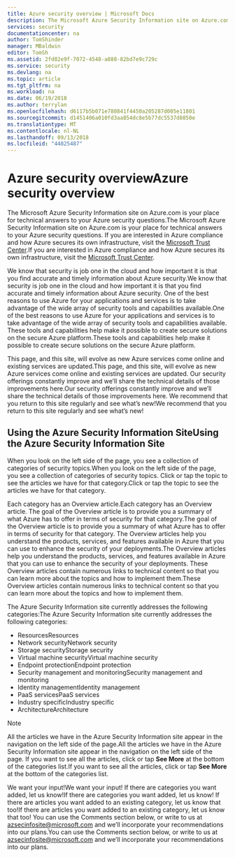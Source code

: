 ```yaml
---
title: Azure security overview | Microsoft Docs
description: The Microsoft Azure Security Information site on Azure.com is your place for technical answers to your Azure security questions.
services: security
documentationcenter: na
author: TomShinder
manager: MBaldwin
editor: TomSh
ms.assetid: 2fd82e9f-7072-4548-a888-82bd7e9c729c
ms.service: security
ms.devlang: na
ms.topic: article
ms.tgt_pltfrm: na
ms.workload: na
ms.date: 06/19/2018
ms.author: terrylan
ms.openlocfilehash: d6117b5b071e780841f4450a205287d005e11801
ms.sourcegitcommit: d1451406a010fd3aa854dc8e5b77dc5537d8050e
ms.translationtype: MT
ms.contentlocale: nl-NL
ms.lasthandoff: 09/13/2018
ms.locfileid: "44825487"
---
```

# <a name="azure-security-overview"></a><span data-ttu-id="659b9-103">Azure security overview</span><span class="sxs-lookup"><span data-stu-id="659b9-103">Azure security overview</span></span>

<span data-ttu-id="659b9-104">The Microsoft Azure Security Information site on Azure.com is your place for technical answers to your Azure security questions.</span><span class="sxs-lookup"><span data-stu-id="659b9-104">The Microsoft Azure Security Information site on Azure.com is your place for technical answers to your Azure security questions.</span></span> <span data-ttu-id="659b9-105">If you are interested in Azure compliance and how Azure secures its own infrastructure, visit the [Microsoft Trust Center](https://microsoft.com/en-us/trustcenter/default.aspx).</span><span class="sxs-lookup"><span data-stu-id="659b9-105">If you are interested in Azure compliance and how Azure secures its own infrastructure, visit the [Microsoft Trust Center](https://microsoft.com/en-us/trustcenter/default.aspx).</span></span>

<span data-ttu-id="659b9-106">We know that security is job one in the cloud and how important it is that you find accurate and timely information about Azure security.</span><span class="sxs-lookup"><span data-stu-id="659b9-106">We know that security is job one in the cloud and how important it is that you find accurate and timely information about Azure security.</span></span> <span data-ttu-id="659b9-107">One of the best reasons to use Azure for your applications and services is to take advantage of the wide array of security tools and capabilities available.</span><span class="sxs-lookup"><span data-stu-id="659b9-107">One of the best reasons to use Azure for your applications and services is to take advantage of the wide array of security tools and capabilities available.</span></span> <span data-ttu-id="659b9-108">These tools and capabilities help make it possible to create secure solutions on the secure Azure platform.</span><span class="sxs-lookup"><span data-stu-id="659b9-108">These tools and capabilities help make it possible to create secure solutions on the secure Azure platform.</span></span>

<span data-ttu-id="659b9-109">This page, and this site, will evolve as new Azure services come online and existing services are updated.</span><span class="sxs-lookup"><span data-stu-id="659b9-109">This page, and this site, will evolve as new Azure services come online and existing services are updated.</span></span> <span data-ttu-id="659b9-110">Our security offerings constantly improve and we’ll share the technical details of those improvements here.</span><span class="sxs-lookup"><span data-stu-id="659b9-110">Our security offerings constantly improve and we’ll share the technical details of those improvements here.</span></span> <span data-ttu-id="659b9-111">We recommend that you return to this site regularly and see what’s new!</span><span class="sxs-lookup"><span data-stu-id="659b9-111">We recommend that you return to this site regularly and see what’s new!</span></span>

## <a name="using-the-azure-security-information-site"></a><span data-ttu-id="659b9-112">Using the Azure Security Information Site</span><span class="sxs-lookup"><span data-stu-id="659b9-112">Using the Azure Security Information Site</span></span>

<span data-ttu-id="659b9-113">When you look on the left side of the page, you see a collection of categories of security topics.</span><span class="sxs-lookup"><span data-stu-id="659b9-113">When you look on the left side of the page, you see a collection of categories of security topics.</span></span> <span data-ttu-id="659b9-114">Click or tap the topic to see the articles we have for that category.</span><span class="sxs-lookup"><span data-stu-id="659b9-114">Click or tap the topic to see the articles we have for that category.</span></span>

<span data-ttu-id="659b9-115">Each category has an Overview article.</span><span class="sxs-lookup"><span data-stu-id="659b9-115">Each category has an Overview article.</span></span> <span data-ttu-id="659b9-116">The goal of the Overview article is to provide you a summary of what Azure has to offer in terms of security for that category.</span><span class="sxs-lookup"><span data-stu-id="659b9-116">The goal of the Overview article is to provide you a summary of what Azure has to offer in terms of security for that category.</span></span> <span data-ttu-id="659b9-117">The Overview articles help you understand the products, services, and features available in Azure that you can use to enhance the security of your deployments.</span><span class="sxs-lookup"><span data-stu-id="659b9-117">The Overview articles help you understand the products, services, and features available in Azure that you can use to enhance the security of your deployments.</span></span> <span data-ttu-id="659b9-118">These Overview articles contain numerous links to technical content so that you can learn more about the topics and how to implement them.</span><span class="sxs-lookup"><span data-stu-id="659b9-118">These Overview articles contain numerous links to technical content so that you can learn more about the topics and how to implement them.</span></span>

<span data-ttu-id="659b9-119">The Azure Security Information site currently addresses the following categories:</span><span class="sxs-lookup"><span data-stu-id="659b9-119">The Azure Security Information site currently addresses the following categories:</span></span>

* <span data-ttu-id="659b9-120">Resources</span><span class="sxs-lookup"><span data-stu-id="659b9-120">Resources</span></span>
* <span data-ttu-id="659b9-121">Network security</span><span class="sxs-lookup"><span data-stu-id="659b9-121">Network security</span></span>
* <span data-ttu-id="659b9-122">Storage security</span><span class="sxs-lookup"><span data-stu-id="659b9-122">Storage security</span></span>
* <span data-ttu-id="659b9-123">Virtual machine security</span><span class="sxs-lookup"><span data-stu-id="659b9-123">Virtual machine security</span></span>
* <span data-ttu-id="659b9-124">Endpoint protection</span><span class="sxs-lookup"><span data-stu-id="659b9-124">Endpoint protection</span></span>
* <span data-ttu-id="659b9-125">Security management and monitoring</span><span class="sxs-lookup"><span data-stu-id="659b9-125">Security management and monitoring</span></span>
* <span data-ttu-id="659b9-126">Identity management</span><span class="sxs-lookup"><span data-stu-id="659b9-126">Identity management</span></span>
* <span data-ttu-id="659b9-127">PaaS services</span><span class="sxs-lookup"><span data-stu-id="659b9-127">PaaS services</span></span>
* <span data-ttu-id="659b9-128">Industry specific</span><span class="sxs-lookup"><span data-stu-id="659b9-128">Industry specific</span></span>
* <span data-ttu-id="659b9-129">Architecture</span><span class="sxs-lookup"><span data-stu-id="659b9-129">Architecture</span></span>

> [!NOTE]
> <span data-ttu-id="659b9-130">All the articles we have in the Azure Security Information site appear in the navigation on the left side of the page.</span><span class="sxs-lookup"><span data-stu-id="659b9-130">All the articles we have in the Azure Security Information site appear in the navigation on the left side of the page.</span></span> <span data-ttu-id="659b9-131">If you want to see all the articles, click or tap **See More** at the bottom of the categories list.</span><span class="sxs-lookup"><span data-stu-id="659b9-131">If you want to see all the articles, click or tap **See More** at the bottom of the categories list.</span></span>
>
>

<span data-ttu-id="659b9-132">We want your input!</span><span class="sxs-lookup"><span data-stu-id="659b9-132">We want your input!</span></span> <span data-ttu-id="659b9-133">If there are categories you want added, let us know!</span><span class="sxs-lookup"><span data-stu-id="659b9-133">If there are categories you want added, let us know!</span></span> <span data-ttu-id="659b9-134">If there are articles you want added to an existing category, let us know that too!</span><span class="sxs-lookup"><span data-stu-id="659b9-134">If there are articles you want added to an existing category, let us know that too!</span></span> <span data-ttu-id="659b9-135">You can use the Comments section below, or write to us at [azsecinfosite@microsoft.com](mailto:azsecinfosite@microsoft.com) and we’ll incorporate your recommendations into our plans.</span><span class="sxs-lookup"><span data-stu-id="659b9-135">You can use the Comments section below, or write to us at [azsecinfosite@microsoft.com](mailto:azsecinfosite@microsoft.com) and we’ll incorporate your recommendations into our plans.</span></span>
